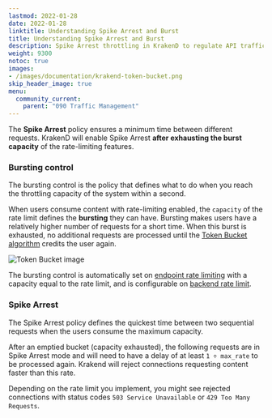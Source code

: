 ```yaml
---
lastmod: 2022-01-28
date: 2022-01-28
linktitle: Understanding Spike Arrest and Burst
title: Understanding Spike Arrest and Burst
description: Spike Arrest throttling in KrakenD to regulate API traffic and prevent overload situations effectively
weight: 9300
notoc: true
images:
- /images/documentation/krakend-token-bucket.png
skip_header_image: true
menu:
  community_current:
    parent: "090 Traffic Management"
---
```

The **Spike Arrest** policy ensures a minimum time between different requests. KrakenD will enable Spike Arrest **after exhausting the burst capacity** of the rate-limiting features.

### Bursting control

The bursting control is the policy that defines what to do when you reach the throttling capacity of the system within a second.

When users consume content with rate-limiting enabled, the `capacity` of the rate limit defines the **bursting** they can have. Bursting makes users have a relatively higher number of requests for a short time. When this burst is exhausted, no additional requests are processed until the [Token Bucket algorithm](/docs/throttling/token-bucket/) credits the user again.

![Token Bucket image](/images/documentation/krakend-token-bucket.png)

The bursting control is automatically set on [endpoint rate limiting](/docs/endpoints/rate-limit/) with a capacity equal to the rate limit, and is configurable on [backend rate limit](/docs/backends/rate-limit/).

### Spike Arrest

The Spike Arrest policy defines the quickest time between two sequential requests when the users consume the maximum capacity.

After an emptied bucket (capacity exhausted), the following requests are in Spike Arrest mode and will need to have a delay of at least `1 ÷ max_rate` to be processed again. Krakend will reject connections requesting content faster than this rate.

Depending on the rate limit you implement, you might see rejected connections with status codes `503 Service Unavailable` or `429 Too Many Requests`.
